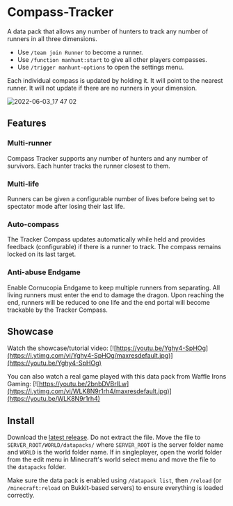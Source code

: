 # Compass-Tracker
A data pack that allows any number of hunters to track any number of runners in all three dimensions.

- Use `/team join Runner` to become a runner.
- Use `/function manhunt:start` to give all other players compasses.
- Use `/trigger manhunt-options` to open the settings menu.

Each individual compass is updated by holding it. It will point to the nearest runner. It will not update if there are no runners in your dimension.

![2022-06-03_17 47 02](https://user-images.githubusercontent.com/79172597/172061011-94f2d10c-ed50-485c-b350-fcefc32ab7ea.png)

## Features
### Multi-runner
Compass Tracker supports any number of hunters and any number of survivors. Each hunter tracks the runner closest to them.
### Multi-life
Runners can be given a configurable number of lives before being set to spectator mode after losing their last life.
### Auto-compass
The Tracker Compass updates automatically while held and provides feedback (configurable) if there is a runner to track. The compass remains locked on its last target.
### Anti-abuse Endgame
Enable Cornucopia Endgame to keep multiple runners from separating. All living runners must enter the end to damage the dragon. Upon reaching the end, runners will be reduced to one life and the end portal will become trackable by the Tracker Compass.

## Showcase
Watch the showcase/tutorial video:
[![https://youtu.be/Yghy4-SpHOg](https://i.ytimg.com/vi/Yghy4-SpHOg/maxresdefault.jpg)](https://youtu.be/Yghy4-SpHOg)

You can also watch a real game played with this data pack from Waffle Irons Gaming:
[![https://youtu.be/2bnbDVBrILw](https://i.ytimg.com/vi/WLK8N9r1rh4/maxresdefault.jpg)](https://youtu.be/WLK8N9r1rh4)

## Install
Download the [latest release](https://github.com/Stonley890/Compass-Tracker/releases). Do not extract the file. Move the file to `SERVER_ROOT/WORLD/datapacks/` where `SERVER_ROOT` is the server folder name and `WORLD` is the world folder name. If in singleplayer, open the world folder from the edit menu in Minecraft's world select menu and move the file to the `datapacks` folder.

Make sure the data pack is enabled using `/datapack list`, then `/reload` (or `/minecraft:reload` on Bukkit-based servers) to ensure everything is loaded correctly.
